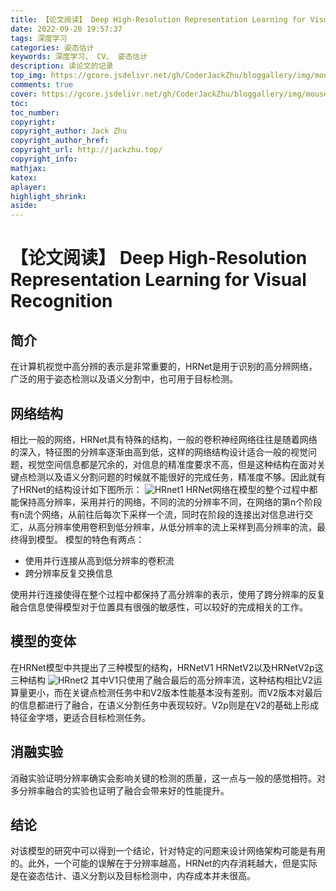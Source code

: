```yaml
---
title: 【论文阅读】 Deep High-Resolution Representation Learning for Visual Recognition
date: 2022-09-20 19:57:37
tags: 深度学习
categories: 姿态估计
keywords: 深度学习、 CV、 姿态估计
description: 读论文的记录
top_img: https://gcore.jsdelivr.net/gh/CoderJackZhu/bloggallery/img/mouse.jpg
comments: true
cover: https://gcore.jsdelivr.net/gh/CoderJackZhu/bloggallery/img/mouse.jpg
toc:
toc_number:
copyright:
copyright_author: Jack Zhu
copyright_author_href: 
copyright_url: http://jackzhu.top/
copyright_info: 
mathjax: 
katex: 
aplayer: 
highlight_shrink: 
aside: 
---
```


# 【论文阅读】 Deep High-Resolution Representation Learning for Visual Recognition

## 简介
在计算机视觉中高分辨的表示是非常重要的，HRNet是用于识别的高分辨网络，广泛的用于姿态检测以及语义分割中，也可用于目标检测。
## 网络结构
相比一般的网络，HRNet具有特殊的结构，一般的卷积神经网络往往是随着网络的深入，特征图的分辨率逐渐由高到低，这样的网络结构设计适合一般的视觉问题，视觉空间信息都是冗余的，对信息的精准度要求不高，但是这种结构在面对关键点检测以及语义分割问题的时候就不能很好的完成任务，精准度不够。因此就有了HRNet的结构设计如下图所示：
![HRnet1](https://gcore.jsdelivr.net/gh/CoderJackZhu/bloggallery/img/HRnet1.png)
HRNet网络在模型的整个过程中都能保持高分辨率，采用并行的网络，不同的流的分辨率不同，在网络的第n个阶段有n流个网络，从前往后每次下采样一个流，同时在阶段的连接出对信息进行交汇，从高分辨率使用卷积到低分辨率，从低分辨率的流上采样到高分辨率的流，最终得到模型。
模型的特色有两点：

- 使用并行连接从高到低分辨率的卷积流
- 跨分辨率反复交换信息

使用并行连接使得在整个过程中都保持了高分辨率的表示，使用了跨分辨率的反复融合信息使得模型对于位置具有很强的敏感性，可以较好的完成相关的工作。
## 模型的变体
在HRNet模型中共提出了三种模型的结构，HRNetV1 HRNetV2以及HRNetV2p这三种结构
![HRnet2](https://gcore.jsdelivr.net/gh/CoderJackZhu/bloggallery/img/HRnet2.png)
其中V1只使用了融合最后的高分辨率流，这种结构相比V2运算量更小，而在关键点检测任务中和V2版本性能基本没有差别。而V2版本对最后的信息都进行了融合，在语义分割任务中表现较好。V2p则是在V2的基础上形成特征金字塔，更适合目标检测任务。

## 消融实验
消融实验证明分辨率确实会影响关键的检测的质量，这一点与一般的感觉相符。对多分辨率融合的实验也证明了融合会带来好的性能提升。

## 结论
对该模型的研究中可以得到一个结论，针对特定的问题来设计网络架构可能是有用的。此外，一个可能的误解在于分辨率越高，HRNet的内存消耗越大，但是实际是在姿态估计、语义分割以及目标检测中，内存成本并未很高。